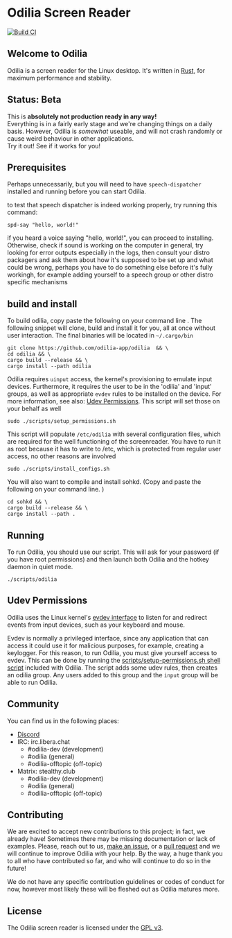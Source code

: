 # Odilia Screen Reader

[![Build CI](https://github.com/odilia-app/odilia/actions/workflows/ci.yml/badge.svg)](https://github.com/odilia-app/odilia/actions)

## Welcome to Odilia

Odilia is a screen reader for the Linux desktop.
It's written in [Rust](https://rust-lang.org), for maximum performance and stability.

## Status: Beta

This is **absolutely not production ready in any way!**  
Everything is in a fairly early stage and we're changing things on a daily basis.
However, Odilia is *somewhat* useable, and will not crash randomly or cause weird behaviour in other applications.  
Try it out! See if it works for you!

## Prerequisites

Perhaps unnecessarily, but you will need to have `speech-dispatcher` installed and running before you can start Odilia.

to test that speech dispatcher is indeed working properly, try running this command:

```shell
spd-say "hello, world!"
```

if you heard a voice saying "hello, world!", you can proceed to installing. Otherwise, check if sound  is working on the computer in general, try looking for error outputs especially in the logs, then consult your distro packagers and ask them about how it's supposed to be set up and what could be wrong, perhaps you have to do something else before it's fully workingh, for example adding yourself to a speech group or other distro specific mechanisms

## build and install

To build odilia, copy paste the following on your command line . The following snippet will clone, build and install it for you, all at once without user interaction. The final binaries will be located in `~/.cargo/bin`

```shell
git clone https://github.com/odilia-app/odilia  && \
cd odilia && \
cargo build --release && \
cargo install --path odilia
```

Odilia requires `uinput` access, the kernel's provisioning to emulate input devices. Furthermore, it requires the user to be in the 'odilia' and 'input' groups, as well as appropriate `evdev` rules to be installed on the device. For more information, see also: [Udev Permissions](Sudev-permissions).
This script will set those on your behalf as well

```shell
sudo ./scripts/setup_permissions.sh
```

This script will populate `/etc/odilia` with several configuration files, which are required for the well functioning of the screenreader. You have to run it as root because it has to write to /etc, which is protected from regular user access, no other reasons are involved

```shell
sudo ./scripts/install_configs.sh
```

You will also want to compile and install sohkd.
(Copy and paste the following on your command line. )

```shell
cd sohkd && \
cargo build --release && \
cargo install --path .
```

## Running

To run Odilia, you should use our script.
This will ask for your password (if you have root permissions) and then launch both Odilia and the hotkey daemon in quiet mode.

```shell
./scripts/odilia
```

## Udev Permissions

Odilia uses the Linux kernel's [evdev interface](https://freedesktop.org/software/libevdev/doc/latest/) to listen for and redirect events from input devices, such as your keyboard and mouse.

Evdev is normally a privileged interface, since any application that can access it could use it for malicious purposes, for example, creating a keylogger. For this reason, to run Odilia, you must give yourself access to evdev. This can be done by running the [scripts/setup-permissions.sh shell
script](https://github.com/odilia-app/odilia/blob/main/setup-permissions.sh) included with Odilia. The script adds some udev rules, then creates an odilia group. Any users added to this group and the `input` group will be able to run Odilia.

## Community

You can find us in the following places:

* [Discord](https://discord.gg/RVpRb9nS6K)
* IRC: irc.libera.chat
  * #odilia-dev (development)
  * #odilia (general)
  * #odilia-offtopic (off-topic)
* Matrix: stealthy.club
  * #odilia-dev (development)
  * #odilia (general)
  * #odilia-offtopic (off-topic)

## Contributing

We are excited to accept new contributions to this project; in fact, we already have! Sometimes there may be missing documentation or lack of examples. Please, reach out to us, [make an issue](https://github.com/odilia-app/odilia), or a [pull request](https://github.com/odilia-app/odilia/pulls) and we will continue to improve Odilia with your help. By  the way, a huge thank you to all who have contributed so far, and who will continue to do so in the future!

We do not have any specific contribution guidelines or codes of conduct for now, however most likely these will be fleshed out as Odilia matures more.

## License

The Odilia screen reader is licensed under the [GPL v3](https://www.gnu.org/licenses/gpl-3.0.html).
